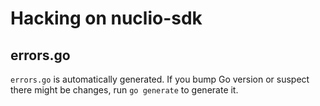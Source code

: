 # Hacking on nuclio-sdk

## errors.go

`errors.go` is automatically generated. If you bump Go version or suspect there
might be changes, run `go generate` to generate it.
